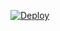 [![Deploy](https://www.herokucdn.com/deploy/button.svg)](https://heroku.com/deploy?template=https://github.com/botreaction/FOXXXXXXX.git)

